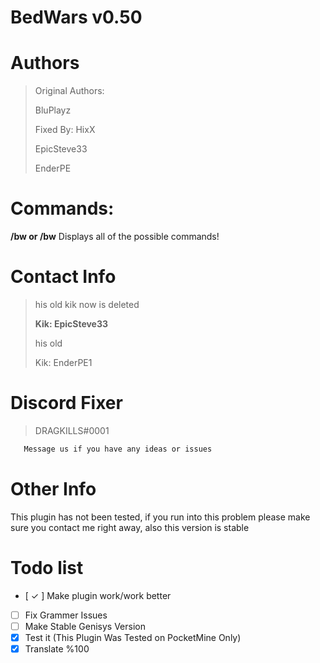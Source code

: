 # BedWars v0.50
# Authors
>Original Authors:
>
>BluPlayz
>
>Fixed By: HixX
>
>EpicSteve33
>
>EnderPE

# Commands:

**/bw or /bw** Displays all of the possible commands!

# Contact Info
>his old kik now is deleted
>
>**Kik: EpicSteve33**
>
>his old
>
>Kik: EnderPE1
>
# Discord Fixer
>DRAGKILLS#0001

```html
   Message us if you have any ideas or issues
```

# Other Info

This plugin has not been tested, if you run into this problem please make sure you contact me right away, also this version is stable

# Todo list

- [ ✓ ] Make plugin work/work better
- [ ] Fix Grammer Issues
- [ ] Make Stable Genisys Version
- [x] Test it (This Plugin Was Tested on PocketMine Only)
- [x] Translate %100
